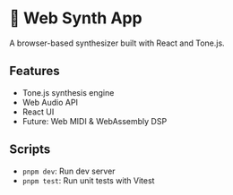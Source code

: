 # 🎹 Web Synth App

A browser-based synthesizer built with React and Tone.js.

## Features

- Tone.js synthesis engine
- Web Audio API
- React UI
- Future: Web MIDI & WebAssembly DSP

## Scripts

- `pnpm dev`: Run dev server
- `pnpm test`: Run unit tests with Vitest
